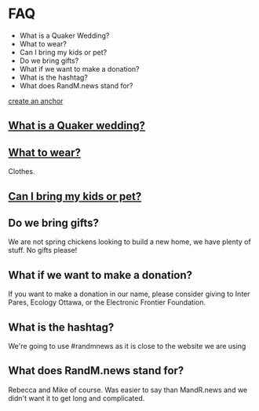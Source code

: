 # FAQ

- What is a Quaker Wedding?
- What to wear?
- Can I bring my kids or pet?
- Do we bring gifts?
- What if we want to make a donation?
- What is the hashtag?
- What does RandM.news stand for?

[create an anchor](#anchors-in-markdown)


## [What is a Quaker wedding?](#Quaker)

## [What to wear?](#Clothes)

Clothes.

## [Can I bring my kids or pet?](#Pets)

## Do we bring gifts?

We are not spring chickens looking to build a new home, we have plenty of stuff. No gifts please! 

## What if we want to make a donation?

If you want to make a donation in our name, please consider giving to Inter Pares, Ecology Ottawa, or the Electronic Frontier Foundation.

## What is the hashtag?

We're going to use #randmnews as it is close to the website we are using

## What does RandM.news stand for?

Rebecca and Mike of course. Was easier to say than MandR.news and we didn't want it to get long and complicated.
